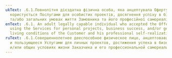 ```yaml
---
ukText: .6.1.Повнолітня дієздатна фізична особа, яка акцептувала Оферту та
  користується Послугами для особистих проектів, досягнення успіху в бізнесі
  та/або загальних умовах життя Замовника та його професійної самореалізації.
enText: .6.1. An adult legally capable individual who accepted the Offer and
  using the Services for personal projects, business success, and/or general
  living conditions of the Customer and his professional self-realization.
ruText: .6.1.Совершеннолетнее дееспособное физическое лицо, акцептовавшее Оферту
  и пользующееся Услугами для личных проектов, достижения успеха в бизнесе,
  и/или общих условиях жизни Заказчика и его профессиональной самореализации.
---
```

